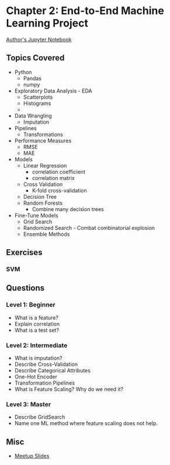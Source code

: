 # Chapter 2: End-to-End Machine Learning Project

[Author's Jupyter Notebook](https://github.com/ageron/handson-ml2/blob/master/02_end_to_end_machine_learning_project.ipynb)

## Topics Covered

- Python
  - Pandas
  - numpy
- Exploratory Data Analysis - EDA
  - Scatterplots
  - Histograms
  - 
- Data Wrangling
  - Imputation
- Pipelines
  - Transformations
- Performance Measures
  - RMSE
  - MAE
- Models  
  - Linear Regression
    - correlation coefficient
    - correlation matrix
  - Cross Validation
    - K-fold cross-validation
  - Decision Tree
  - Random Forests
    - Combine many decision trees
- Fine-Tune Models
  - Grid Search
  - Randomized Search - Combat combinatorial explosion
  - Ensemble Methods

## Exercises

### SVM


## Questions

### Level 1: Beginner

- What is a feature?
- Explain correlation
- What is a test set?

### Level 2: Intermediate

- What is imputation?
- Describe Cross-Validation
- Describe Categorical Attributes
- One-Hot Encoder
- Transformation Pipelines
- What is Feature Scaling?  Why do we need it?

### Level 3: Master

- Describe GridSearch
- Name one ML method where feature scaling does not help.

## Misc

- [Meetup Slides](https://docs.google.com/presentation/d/10T9qft_-mw6lSKls-o_eW7WP8-Kosrh2nR6PEhcChZY/edit?usp=sharing)
